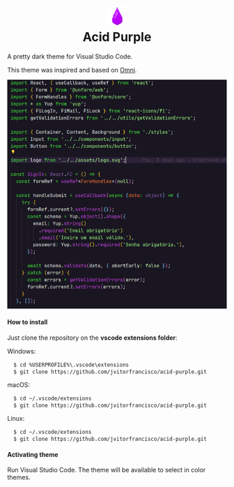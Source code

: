 <h1 align="center">
  <img src="./acid.png" alt="Omni"><br />
  Acid Purple
</h1>

<p>A pretty dark theme for Visual Studio Code.</p>

This theme was inspired and based on [Omni](https://github.com/getomni/vscode-omni).

<img src="./demo.png" alt="preview" />

#### How to install

Just clone the repository on the <b>vscode extensions folder</b>:

  Windows: 

      $ cd %USERPROFILE%\.vscode\extensions
      $ git clone https://github.com/jvitorfrancisco/acid-purple.git

  macOS:

      $ cd ~/.vscode/extensions
      $ git clone https://github.com/jvitorfrancisco/acid-purple.git

  Linux:

      $ cd ~/.vscode/extensions
      $ git clone https://github.com/jvitorfrancisco/acid-purple.git

#### Activating theme

Run Visual Studio Code. The theme will be available to select in color themes.
